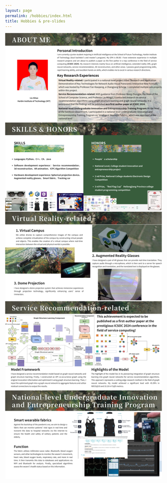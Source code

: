 ```yaml
---
layout: page
permalink: /hobbies/index.html
title: Hobbies & pre-slides
---
```



<div>
<img src="/images/0.jpg">
<img src="/images/1.jpg">
<img src="/images/2.jpg">
<img src="/images/3.jpg">
<img src="/images/4.jpg">
</div>

<br>




